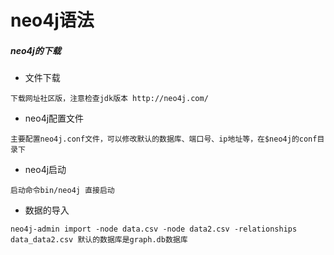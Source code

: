 # neo4j语法

##### neo4j的下载

* 文件下载

```
下载网址社区版，注意检查jdk版本 http://neo4j.com/
```

* neo4j配置文件

```
主要配置neo4j.conf文件，可以修改默认的数据库、端口号、ip地址等，在$neo4j的conf目录下
```

* neo4j启动

```
启动命令bin/neo4j 直接启动
```

* 数据的导入

```
neo4j-admin import -node data.csv -node data2.csv -relationships data_data2.csv 默认的数据库是graph.db数据库
```



### 



